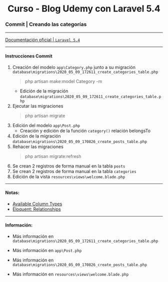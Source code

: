 
<!-- title -->
<h1 align="center">Curso - Blog Udemy con Laravel 5.4</h1>
<!-- end title -->

<!-- commit name -->
### Commit | __Creando las categorías__
<!-- end commit name -->

- - - - - - - - - - - - - - - - - - - - - - - - - - - - - -

<!-- official documentation -->
[Documentación oficial | `Laravel 5.4` ](https://laravel.com/docs/5.4)
<!-- end official documentation -->

- - - - - - - - - - - - - - - - - - - - - - - - - - - - - -

<!-- commit instructions -->
#### Instrucciones Commit
1. Creación del modelo `app\Category.php` junto a su migración `database\migrations\2020_05_09_172611_create_categories_table.php`
   > php artisan make:model Category -m
   - Edición de la migración `database\migrations\2020_05_09_172611_create_categories_table.php`
2. Ejecutar las migraciones
   > php artisan migrate
3. Edición del modelo `app\Post.php`
   - Creación y edición de la función `category()` relación belongsTo
4. Edición de la migración `database\migrations\2020_05_09_170826_create_posts_table.php`
5. Rehacer las migraciones
   > php artisan migrate:refresh
6. Se crean 2 registros de forma manual en la tabla `posts`
7. Se crean 2 registros de forma manual en la tabla `categories`
8. Edición de la vista `resources\views\welcome.blade.php`
<!-- end commit instructions -->

- - - - - - - - - - - - - - - - - - - - - - - - - - - - - -

<!-- notes -->
#### Notas:
- [Available Column Types](https://laravel.com/docs/5.4/migrations#creating-columns)
- [Eloquent: Relationships](https://laravel.com/docs/5.4/eloquent-relationships)
<!-- end notes -->

- - - - - - - - - - - - - - - - - - - - - - - - - - - - - -

<!-- information -->
#### Información:
- Más información en `database\migrations\2020_05_09_172611_create_categories_table.php`

- Más información en `app\Post.php`

- Más información en `database\migrations\2020_05_09_170826_create_posts_table.php`

- Más información en `resources\views\welcome.blade.php`
<!-- end information -->